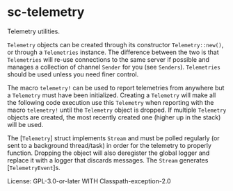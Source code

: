 # sc-telemetry

Telemetry utilities.

`Telemetry` objects can be created through its constructor `Telemetry::new()`, or through a
`Telemetries` instance. The difference between the two is that `Telemetries` will re-use
connections to the same server if possible and manages a collection of channel `Sender` for you
(see `Senders`). `Telemetries` should be used unless you need finer control.

The macro `telemetry!` can be used to report telemetries from anywhere but a `Telemetry` must
have been initialized. Creating a `Telemetry` will make all the following code execution use
this `Telemetry` when reporting with the macro `telemetry!` until the `Telemetry` object is
dropped. If multiple `Telemetry` objects are created, the most recently created one (higher up in the stack)
will be used.

The [`Telemetry`] struct implements `Stream` and must be polled regularly (or sent to a
background thread/task) in order for the telemetry to properly function. Dropping the object
will also deregister the global logger and replace it with a logger that discards messages.
The `Stream` generates [`TelemetryEvent`]s.

License: GPL-3.0-or-later WITH Classpath-exception-2.0
